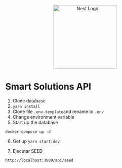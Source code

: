 <p align="center">
  <a href="http://nestjs.com/" target="blank"><img src="https://nestjs.com/img/logo-small.svg" width="200" alt="Nest Logo" /></a>
</p>

# Smart Solutions API

1. Clone database
2. `yarn install`
3. Clone file `.env.template`and rename to `.env`
4. Change environment variable
5. Start up the database

```
docker-compose up -d
```

6. Get up `yarn start:dev`

7. Ejecutar SEED

```
http://localhost:3000/api/seed
```
